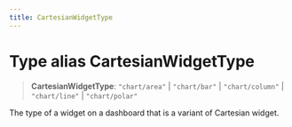 ```yaml
---
title: CartesianWidgetType
---
```


# Type alias CartesianWidgetType

> **CartesianWidgetType**: `"chart/area"` \| `"chart/bar"` \| `"chart/column"` \| `"chart/line"` \| `"chart/polar"`

The type of a widget on a dashboard that is a variant of Cartesian widget.
